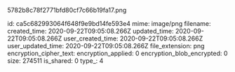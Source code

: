 5782b8c78f2771bfd80cf7c66b19fa17.png

id: ca5c682993064f648f9e9bd14fe593e4
mime: image/png
filename: 
created_time: 2020-09-22T09:05:08.266Z
updated_time: 2020-09-22T09:05:08.266Z
user_created_time: 2020-09-22T09:05:08.266Z
user_updated_time: 2020-09-22T09:05:08.266Z
file_extension: png
encryption_cipher_text: 
encryption_applied: 0
encryption_blob_encrypted: 0
size: 274511
is_shared: 0
type_: 4